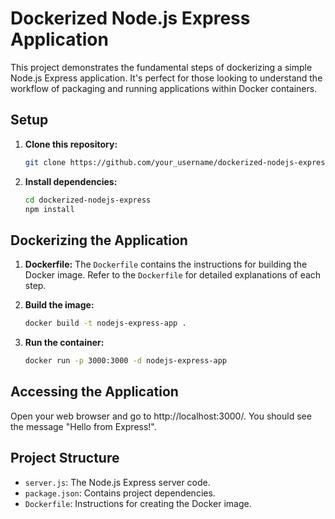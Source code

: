 # Dockerized Node.js Express Application

This project demonstrates the fundamental steps of dockerizing a simple Node.js Express application. It's perfect for those looking to understand the workflow of packaging and running applications within Docker containers.

## Setup 

1. **Clone this repository:**
   ```bash
   git clone https://github.com/your_username/dockerized-nodejs-express.git
   ```

2. **Install dependencies:**
   ```bash
   cd dockerized-nodejs-express
   npm install 
   ```

## Dockerizing the Application

1. **Dockerfile:** The `Dockerfile` contains the instructions for building the Docker image.  Refer to the `Dockerfile` for detailed explanations of each step.

2. **Build the image:**
   ```bash
   docker build -t nodejs-express-app .
   ```

3. **Run the container:**
   ```bash
   docker run -p 3000:3000 -d nodejs-express-app
   ```

## Accessing the Application

Open your web browser and go to  http://localhost:3000/. You should see the message "Hello from Express!".

## Project Structure

* `server.js`:  The Node.js Express server code.
* `package.json`: Contains project dependencies.
* `Dockerfile`:  Instructions for creating the Docker image.
